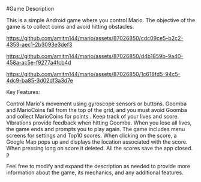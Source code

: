 #Game Description

This is a simple Android game where you control Mario. The objective of the game is to collect coins and avoid hitting obstacles.


https://github.com/amitm144/mario/assets/87026850/cdc09ce5-b2c2-4353-aec1-2b3093e3def3


https://github.com/amitm144/mario/assets/87026850/d4b1859b-9a40-458a-ac5e-f9277a4fcb4d



https://github.com/amitm144/mario/assets/87026850/1c618fd5-94c5-4dc9-ba85-3d02df3a3d7e



Key Features:

Control Mario's movement using gyroscope sensors or buttons.
Goomba and MarioCoins fall from the top of the grid, and you must avoid Goomba and collect MarioCoins for points .
Keep track of your lives and score.
Vibrations provide feedback when hitting Goomba.
When you lose all lives, the game ends and prompts you to play again.
The game includes menu screens for settings and Top10 scores.
When clicking on the score, a Google Map pops up and displays the location associated with the score.
When pressing long on score it deleted.
All the scores save the app closed.
ק

Feel free to modify and expand the description as needed to provide more information about the game, its mechanics, and any additional features.
